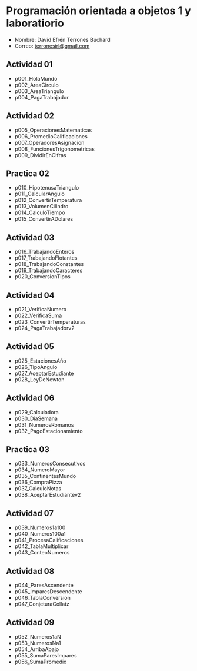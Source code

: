 # Programación orientada a objetos 1 y laboratiorio

- Nombre: David Efrén Terrones Buchard
- Correo: <terronesirl@gmail.com>

## Actividad 01

- p001_HolaMundo
- p002_AreaCirculo
- p003_AreaTriangulo
- p004_PagaTrabajador

## Actividad 02

- p005_OperacionesMatematicas
- p006_PromedioCalificaciones
- p007_OperadoresAsignacion
- p008_FuncionesTrigonometricas
- p009_DividirEnCifras

## Practica 02

- p010_HipotenusaTriangulo
- p011_CalcularAngulo
- p012_ConvertirTemperatura
- p013_VolumenCilindro
- p014_CalculoTiempo
- p015_ConvertirADolares

## Actividad 03

- p016_TrabajandoEnteros
- p017_TrabajandoFlotantes
- p018_TrabajandoConstantes
- p019_TrabajandoCaracteres
- p020_ConversionTipos

## Actividad 04

- p021_VerificaNumero
- p022_VerificaSuma
- p023_ConvertirTemperaturas
- p024_PagaTrabajadorv2

## Actividad 05

- p025_EstacionesAño
- p026_TipoAngulo
- p027_AceptarEstudiante
- p028_LeyDeNewton

## Actividad 06

- p029_Calculadora
- p030_DiaSemana
- p031_NumerosRomanos
- p032_PagoEstacionamiento

## Practica 03

- p033_NumerosConsecutivos
- p034_NumeroMayor
- p035_ContinentesMundo
- p036_CompraPizza
- p037_CalculoNotas
- p038_AceptarEstudiantev2

## Actividad 07

- p039_Numeros1a100
- p040_Numeros100a1
- p041_ProcesaCalificaciones
- p042_TablaMultiplicar
- p043_ConteoNumeros

## Actividad 08

- p044_ParesAscendente
- p045_ImparesDescendente
- p046_TablaConversion
- p047_ConjeturaCollatz

## Actividad 09

- p052_Numeros1aN
- p053_NumerosNa1
- p054_ArribaAbajo
- p055_SumaParesImpares
- p056_SumaPromedio
